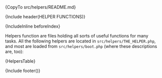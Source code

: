 {CopyTo src/helpers/README.md}

{Include header(HELPER FUNCTIONS)}

{IncludeInline beforeIndex}

Helpers function are files holding all sorts of useful functions for many tasks. All the following helpers are located in ```src/helpers/THE_HELPER.php```, and most are loaded from ```src/helpers/boot.php``` (where these descriptions are, too):

{HelpersTable}


{Include footer()}
